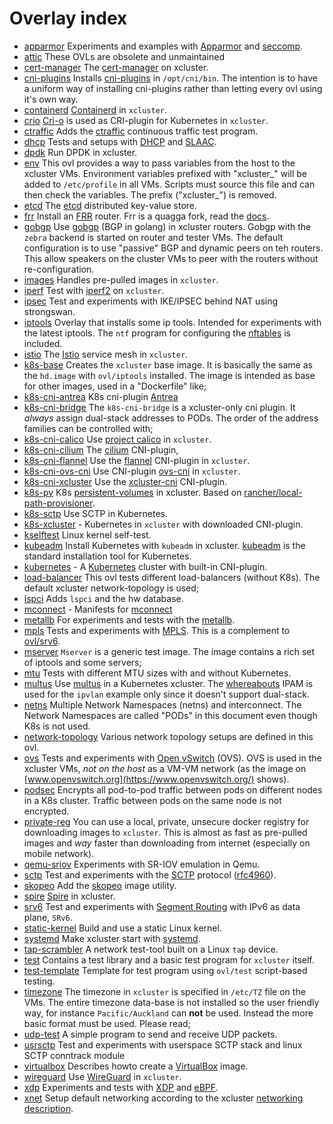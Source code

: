 # Overlay index

 * [apparmor](./apparmor/README.md)  Experiments and examples with [Apparmor](https://apparmor.net/) and [seccomp](https://en.wikipedia.org/wiki/Seccomp). 
 * [attic](./attic/README.md)  These OVLs are obsolete and unmaintained 
 * [cert-manager](./cert-manager/README.md)  The [cert-manager](https://github.com/jetstack/cert-manager) on xcluster. 
 * [cni-plugins](./cni-plugins/README.md)  Installs [cni-plugins](https://github.com/containernetworking/plugins) in `/opt/cni/bin`. The intention is to have a uniform way of installing cni-plugins rather than letting every ovl using it's own way. 
 * [containerd](./containerd/README.md)  [Containerd](https://containerd.io/) in `xcluster`. 
 * [crio](./crio/README.md)  [Cri-o](https://github.com/cri-o/cri-o) is used as CRI-plugin for Kubernetes in `xcluster`. 
 * [ctraffic](./ctraffic/README.md)  Adds the [ctraffic](https://github.com/Nordix/ctraffic) continuous traffic test program. 
 * [dhcp](./dhcp/README.md)  Tests and setups with [DHCP](https://en.wikipedia.org/wiki/Dynamic_Host_Configuration_Protocol) and [SLAAC](https://en.wikipedia.org/wiki/IPv6#Stateless_address_autoconfiguration_(SLAAC)). 
 * [dpdk](./dpdk/README.md)  Run DPDK in xcluster. 
 * [env](./env/README.md)  This ovl provides a way to pass variables from the host to the xcluster VMs. Environment variables prefixed with "xcluster_" will be added to `/etc/profile` in all VMs. Scripts must source this file and can then check the variables. The prefix ("xcluster_") is removed. 
 * [etcd](./etcd/README.md)  The [etcd](https://github.com/coreos/etcd) distributed key-value store. 
 * [frr](./frr/README.md)  Install an [FRR](https://frrouting.org/) router. Frr is a quagga fork, read the [docs](http://docs.frrouting.org/en/latest/). 
 * [gobgp](./gobgp/README.md)  Use [gobgp](https://github.com/osrg/gobgp) (BGP in golang) in xcluster routers. Gobgp with the `zebra` backend is started on router and tester VMs. The default configuration is to use "passive" BGP and dynamic peers on teh routers. This allow speakers on the cluster VMs to peer with the routers without re-configuration. 
 * [images](./images/README.md)  Handles pre-pulled images in `xcluster`. 
 * [iperf](./iperf/README.md)  Test with [iperf2](https://sourceforge.net/projects/iperf2/) on `xcluster`. 
 * [ipsec](./ipsec/README.md)  Test and experiments with IKE/IPSEC behind NAT using strongswan. 
 * [iptools](./iptools/README.md)  Overlay that installs some ip tools. Intended for experiments with the latest iptools. The `ntf` program for configuring the [nftables](https://netfilter.org/projects/nftables/index.html) is included. 
 * [istio](./istio/README.md)  The [Istio](https://istio.io/) service mesh in `xcluster`. 
 * [k8s-base](./k8s-base/README.md)  Creates the `xcluster` base image. It is basically the same as the `hd.image` with `ovl/iptools` installed. The image is intended as base for other images, used in a "Dockerfile" like; 
 * [k8s-cni-antrea](./k8s-cni-antrea/README.md)  K8s cni-plugin [Antrea](https://github.com/antrea-io/antrea) 
 * [k8s-cni-bridge](./k8s-cni-bridge/README.md)  The `k8s-cni-bridge` is a xcluster-only cni plugin. It *always* assign dual-stack addresses to PODs. The order of the address families can be controlled with; 
 * [k8s-cni-calico](./k8s-cni-calico/README.md)  Use [project calico](https://www.projectcalico.org/) in `xcluster`. 
 * [k8s-cni-cilium](./k8s-cni-cilium/README.md)  The [cilium](https://github.com/cilium/cilium) CNI-plugin, 
 * [k8s-cni-flannel](./k8s-cni-flannel/README.md)  Use the [flannel](https://github.com/flannel-io/flannel) CNI-plugin in `xcluster`. 
 * [k8s-cni-ovs-cni](./k8s-cni-ovs-cni/README.md)  Use CNI-plugin [ovs-cni](https://github.com/k8snetworkplumbingwg/ovs-cni) in `xcluster`. 
 * [k8s-cni-xcluster](./k8s-cni-xcluster/README.md)  Use the [xcluster-cni](https://github.com/Nordix/xcluster-cni) CNI-plugin. 
 * [k8s-pv](./k8s-pv/README.md)  K8s [persistent-volumes](https://kubernetes.io/docs/concepts/storage/persistent-volumes/) in xcluster. Based on [rancher/local-path-provisioner](https://github.com/rancher/local-path-provisioner). 
 * [k8s-sctp](./k8s-sctp/README.md)  Use SCTP in Kubernetes. 
 * [k8s-xcluster](./k8s-xcluster/README.md)  - Kubernetes in `xcluster` with downloaded CNI-plugin. 
 * [kselftest](./kselftest/README.md)  Linux kernel self-test. 
 * [kubeadm](./kubeadm/README.md)  Install Kubernetes with `kubeadm` in xcluster. [kubeadm](https://github.com/kubernetes/kubeadm) is the standard installation tool for Kubernetes. 
 * [kubernetes](./kubernetes/README.md)  - A [Kubernetes](https://kubernetes.io/) cluster with built-in CNI-plugin. 
 * [load-balancer](./load-balancer/README.md)  This ovl tests different load-balancers (without K8s). The default xcluster network-topology is used; 
 * [lspci](./lspci/README.md)  Adds `lspci` and the hw database. 
 * [mconnect](./mconnect/README.md)  - Manifests for [mconnect](https://github.com/Nordix/mconnect) 
 * [metallb](./metallb/README.md)  For experiments and tests with the [metallb](https://github.com/danderson/metallb). 
 * [mpls](./mpls/README.md)  Tests and experiments with [MPLS](https://en.wikipedia.org/wiki/Multiprotocol_Label_Switching). This is a complement to [ovl/srv6](https://github.com/Nordix/xcluster/tree/master/ovl/srv6). 
 * [mserver](./mserver/README.md)  `Mserver` is a generic test image. The image contains a rich set of iptools and some servers; 
 * [mtu](./mtu/README.md)  Tests with different MTU sizes with and without Kubernetes. 
 * [multus](./multus/README.md)  Use [multus](https://github.com/k8snetworkplumbingwg/multus-cni) in a Kubernetes xcluster. The [whereabouts](https://github.com/k8snetworkplumbingwg/whereabouts) IPAM is used for the `ipvlan` example only since it doesn't support dual-stack. 
 * [netns](./netns/README.md)  Multiple Network Namespaces (netns) and interconnect. The Network Namespaces are called "PODs" in this document even though K8s is not used. 
 * [network-topology](./network-topology/README.md)  Various network topology setups are defined in this ovl. 
 * [ovs](./ovs/README.md)  Tests and experiments with [Open vSwitch](https://www.openvswitch.org/) (OVS). OVS is used in the xcluster VMs, *not on the host* as a VM-VM network (as the image on [www.openvswitch.org](https://www.openvswitch.org/) shows). 
 * [podsec](./podsec/README.md)  Encrypts all pod-to-pod traffic between pods on different nodes in a K8s cluster. Traffic between pods on the same node is not encrypted. 
 * [private-reg](./private-reg/README.md)  You can use a local, private, unsecure docker registry for downloading images to `xcluster`. This is almost as fast as pre-pulled images and *way* faster than downloading from internet (especially on mobile network). 
 * [qemu-sriov](./qemu-sriov/README.md)  Experiments with SR-IOV emulation in Qemu. 
 * [sctp](./sctp/README.md)  Test and experiments with the [SCTP](https://en.wikipedia.org/wiki/Stream_Control_Transmission_Protocol) protocol ([rfc4960](https://datatracker.ietf.org/doc/html/rfc4960)). 
 * [skopeo](./skopeo/README.md)  Add the [skopeo](https://github.com/containers/skopeo) image utility. 
 * [spire](./spire/README.md)  [Spire](https://spiffe.io/docs/latest/spire-about/spire-concepts/) in xcluster. 
 * [srv6](./srv6/README.md)  Test and experiments with [Segment Routing](https://en.wikipedia.org/wiki/Segment_routing) with IPv6 as data plane, `SRv6`. 
 * [static-kernel](./static-kernel/README.md)  Build and use a static Linux kernel. 
 * [systemd](./systemd/README.md)  Make xcluster start with [systemd](https://www.freedesktop.org/wiki/Software/systemd/). 
 * [tap-scrambler](./tap-scrambler/README.md)  A network test-tool built on a Linux `tap` device. 
 * [test](./test/README.md)  Contains a test library and a basic test program for `xcluster` itself. 
 * [test-template](./test-template/README.md)  Template for test program using `ovl/test` script-based testing. 
 * [timezone](./timezone/README.md)  The timezone in `xcluster` is specified in `/etc/TZ` file on the VMs. The entire timezone data-base is not installed so the user friendly way, for instance `Pacific/Auckland` can **not** be used. Instead the more basic format must be used. Please read; 
 * [udp-test](./udp-test/README.md)  A simple program to send and receive UDP packets. 
 * [usrsctp](./usrsctp/README.md)  Test and experiments with userspace SCTP stack and linux SCTP conntrack module 
 * [virtualbox](./virtualbox/README.md)  Describes howto create a [VirtualBox](https://www.virtualbox.org/) image. 
 * [wireguard](./wireguard/README.md)  Use [WireGuard](https://www.wireguard.com/) in `xcluster`. 
 * [xdp](./xdp/README.md)  Experiments and tests with [XDP](https://en.wikipedia.org/wiki/Express_Data_Path) and [eBPF](https://ebpf.io/). 
 * [xnet](./xnet/README.md)  Setup default networking according to the xcluster [networking description](../../doc/networking.md). 
